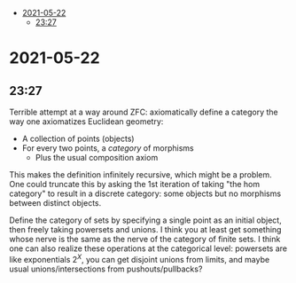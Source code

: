 -   [2021-05-22](#section)
    -   [23:27](#section-1)














2021-05-22
==========

23:27
-----

Terrible attempt at a way around ZFC: axiomatically define a category the way one axiomatizes Euclidean geometry:

-   A collection of points (objects)
-   For every two points, a *category* of morphisms
    -   Plus the usual composition axiom

This makes the definition infinitely recursive, which might be a problem. One could truncate this by asking the 1st iteration of taking "the hom category" to result in a discrete category: some objects but no morphisms between distinct objects.

Define the category of sets by specifying a single point as an initial object, then freely taking powersets and unions. I think you at least get something whose nerve is the same as the nerve of the category of finite sets. I think one can also realize these operations at the categorical level: powersets are like exponentials $2^X$, you can get disjoint unions from limits, and maybe usual unions/intersections from pushouts/pullbacks?
